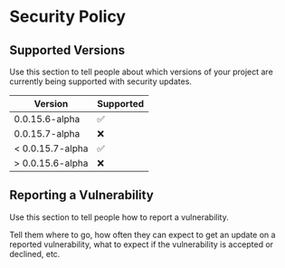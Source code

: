 # Security Policy

## Supported Versions

Use this section to tell people about which versions of your project are
currently being supported with security updates.

| Version | Supported          |
| ------- | ------------------ |
| 0.0.15.6-alpha | :white_check_mark: |
| 0.0.15.7-alpha | :x:                |
| < 0.0.15.7-alpha | :white_check_mark: |
| > 0.0.15.6-alpha | :x:                |

## Reporting a Vulnerability

Use this section to tell people how to report a vulnerability.

Tell them where to go, how often they can expect to get an update on a
reported vulnerability, what to expect if the vulnerability is accepted or
declined, etc.
